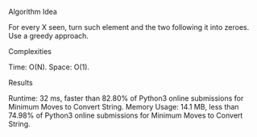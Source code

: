 Algorithm Idea

For every X seen, turn such element and the two following it into zeroes. Use a greedy approach.

Complexities

Time: O(N). Space: O(1).

Results

Runtime: 32 ms, faster than 82.80% of Python3 online submissions for Minimum Moves to Convert String. Memory Usage: 14.1 MB, less than 74.98% of Python3 online submissions for Minimum Moves to Convert String.
